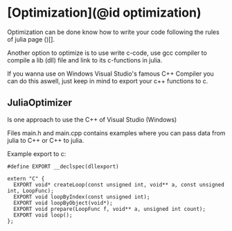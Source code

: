 # [Optimization](@id optimization)

Optimization can be done know how to write your code following the rules of julia page ()[].

Another option to optimize is to use write c-code, use gcc compiler to compile a lib (dll) file and link to its c-functions in julia.

If you wanna use on Windows Visual Studio's famous C++ Compiler you can do this aswell, just keep in mind to export your c++ functions to c.

## JuliaOptimizer
Is one approach to use the C++ of Visual Studio (Windows)

Files main.h and main.cpp contains examples where you can pass data from julia to C++ or C++ to julia.

Example export to c:
```
#define EXPORT __declspec(dllexport)

extern "C" {
  EXPORT void* createLoop(const unsigned int, void** a, const unsigned int, LoopFunc);
  EXPORT void loopByIndex(const unsigned int);
  EXPORT void loopByObject(void*);
  EXPORT void prepare(LoopFunc f, void** a, unsigned int count);
  EXPORT void loop();
};
```

